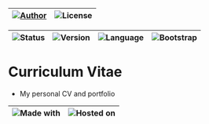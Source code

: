 | [![Author](https://img.shields.io/badge/Author-David%20Carton-blue?style=for-the-badge&logo=github)](https://github.com/voorhof) | ![License](https://img.shields.io/badge/License-MIT-lightgrey?style=for-the-badge&logo=open-source-initiative) |
|---|---|

|![Status](https://img.shields.io/badge/Status-Active-success?style=for-the-badge&logo=github)|![Version](https://img.shields.io/badge/Version-1.1-blue?style=for-the-badge&logo=semver) | ![Language](https://img.shields.io/badge/Language-EN%2FDE-brightgreen?style=for-the-badge&logo=google-translate) | ![Bootstrap](https://img.shields.io/badge/Bootstrap-5.3-purple?style=for-the-badge&logo=bootstrap) |
|---|---|---|---|


# Curriculum Vitae
  - My personal CV and portfolio

| ![Made with](https://img.shields.io/badge/Made%20with-❤️-red?style=for-the-badge) | ![Hosted on](https://img.shields.io/badge/Hosted%20on-GitHub%20Pages-181717?style=for-the-badge&logo=github) |
|---|---|
